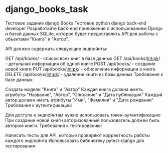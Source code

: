 # django_books_task
Тестовое задание django Books
Тестовое python django back-end developer
Разработайте back-end приложение с использованием Django и базой данных SQLite, которое будет предоставлять API для работы с объектами "Книга" и "Автор".

API должно содержать следующие эндпойнты:

GET /api/books/ - список всех книг в базе данных
GET /api/books/<int:pk>/ - детальная информация об одной книге
POST /api/books/ - создание новой книги
PUT /api/books/<int:pk>/ - обновление информации о книге
DELETE /api/books/<int:pk>/ - удаление книги из базы данных
Требования к базе данных:

Создать модели "Книга" и "Автор"
Каждая книга должна иметь атрибуты "Название", "Автор", "Описание" и "Дата публикации"
Каждый автор должен иметь атрибуты "Имя", "Фамилия" и "Дата рождения"
Требования к аутентификации:

Для доступа к эндпойнтам нужно использовать токен-аутентификацию
При создании новой книги авторизованный пользователь должен быть автором книги.
Требования к тестированию:

Написать тесты для API, которые проверяют корректность работы каждого эндпойнта
Использовать библиотеку pytest-django для тестирования
